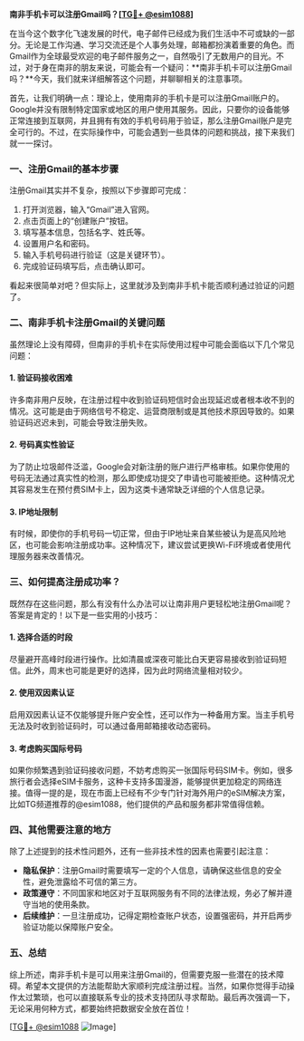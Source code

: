 **南非手机卡可以注册Gmail吗？[[TG💪+ @esim1088](https://t.me/s/esim1088)]**

在当今这个数字化飞速发展的时代，电子邮件已经成为我们生活中不可或缺的一部分。无论是工作沟通、学习交流还是个人事务处理，邮箱都扮演着重要的角色。而Gmail作为全球最受欢迎的电子邮件服务之一，自然吸引了无数用户的目光。不过，对于身在南非的朋友来说，可能会有一个疑问：**南非手机卡可以注册Gmail吗？**今天，我们就来详细解答这个问题，并聊聊相关的注意事项。

首先，让我们明确一点：理论上，使用南非的手机卡是可以注册Gmail账户的。Google并没有限制特定国家或地区的用户使用其服务。因此，只要你的设备能够正常连接到互联网，并且拥有有效的手机号码用于验证，那么注册Gmail账户是完全可行的。不过，在实际操作中，可能会遇到一些具体的问题和挑战，接下来我们就一一探讨。

### **一、注册Gmail的基本步骤**
注册Gmail其实并不复杂，按照以下步骤即可完成：

1. 打开浏览器，输入“Gmail”进入官网。
2. 点击页面上的“创建账户”按钮。
3. 填写基本信息，包括名字、姓氏等。
4. 设置用户名和密码。
5. 输入手机号码进行验证（这是关键环节）。
6. 完成验证码填写后，点击确认即可。

看起来很简单对吧？但实际上，这里就涉及到南非手机卡能否顺利通过验证的问题了。

### **二、南非手机卡注册Gmail的关键问题**
虽然理论上没有障碍，但南非的手机卡在实际使用过程中可能会面临以下几个常见问题：

#### **1. 验证码接收困难**
许多南非用户反映，在注册过程中收到验证码短信时会出现延迟或者根本收不到的情况。这可能是由于网络信号不稳定、运营商限制或是其他技术原因导致的。如果验证码迟迟未到，可能会导致注册失败。

#### **2. 号码真实性验证**
为了防止垃圾邮件泛滥，Google会对新注册的账户进行严格审核。如果你使用的号码无法通过真实性的检测，那么即使成功提交了申请也可能被拒绝。这种情况尤其容易发生在预付费SIM卡上，因为这类卡通常缺乏详细的个人信息记录。

#### **3. IP地址限制**
有时候，即使你的手机号码一切正常，但由于IP地址来自某些被认为是高风险地区，也可能会影响注册成功率。这种情况下，建议尝试更换Wi-Fi环境或者使用代理服务器来改善情况。

### **三、如何提高注册成功率？**
既然存在这些问题，那么有没有什么办法可以让南非用户更轻松地注册Gmail呢？答案是肯定的！以下是一些实用的小技巧：

#### **1. 选择合适的时段**
尽量避开高峰时段进行操作。比如清晨或深夜可能比白天更容易接收到验证码短信。此外，周末也可能是更好的选择，因为此时网络流量相对较少。

#### **2. 使用双因素认证**
启用双因素认证不仅能够提升账户安全性，还可以作为一种备用方案。当主手机号无法及时收到验证码时，可以通过备用邮箱接收动态密码。

#### **3. 考虑购买国际号码**
如果你频繁遇到验证码接收问题，不妨考虑购买一张国际号码SIM卡。例如，很多旅行者会选择eSIM卡服务，这种卡支持多国漫游，能够提供更加稳定的网络连接。值得一提的是，现在市面上已经有不少专门针对海外用户的eSIM解决方案，比如TG频道推荐的@esim1088，他们提供的产品和服务都非常值得信赖。

### **四、其他需要注意的地方**
除了上述提到的技术性问题外，还有一些非技术性的因素也需要引起注意：

- **隐私保护**：注册Gmail时需要填写一定的个人信息，请确保这些信息的安全性，避免泄露给不可信的第三方。
- **政策遵守**：不同国家和地区对于互联网服务有不同的法律法规，务必了解并遵守当地的使用条款。
- **后续维护**：一旦注册成功，记得定期检查账户状态，设置强密码，并开启两步验证功能以保障账户安全。

### **五、总结**
综上所述，南非手机卡是可以用来注册Gmail的，但需要克服一些潜在的技术障碍。希望本文提供的方法能帮助大家顺利完成注册过程。当然，如果你觉得手动操作太过繁琐，也可以直接联系专业的技术支持团队寻求帮助。最后再次强调一下，无论采用何种方式，都要始终把数据安全放在首位！

[[TG💪+ @esim1088](https://t.me/s/esim1088) ![Image](https://i.postimg.cc/4NQfJmqS/Snipaste-2025-05-13-00-14-12.png)]